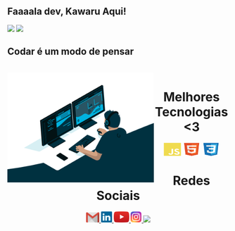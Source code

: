 ## Faaaala dev, Kawaru Aqui!

<div >
  <img height="180em" src="https://github-readme-stats.vercel.app/api?username=kawaru2&show_icons=true&theme=synthwave&include_all_commits=true&count_private=true"/>
  <img height="180em" src="https://github-readme-stats.vercel.app/api/top-langs/?username=kawaru2&layout=compact&langs_count=16&theme=synthwave"/>
</div>

## Codar é um modo de pensar

<div  align="center"> 
  <div style="display: inline_block"><br>
    <img align="left" height="250" alt="coding-time" src="code.gif">
    <h1 align="center">Melhores Tecnologias <3</h1>
    <img align="center" height="30" width="40" alt="js-icon"  src="https://raw.githubusercontent.com/devicons/devicon/master/icons/javascript/javascript-plain.svg">
    <img align="center" height="30" width="40" alt="html-icon" src="https://raw.githubusercontent.com/devicons/devicon/master/icons/html5/html5-original.svg">
    <img align="center" height="30" width="40" alt="css-icon" src="https://raw.githubusercontent.com/devicons/devicon/master/icons/css3/css3-original.svg">
   </div>


  <div>
    <h1 align="center">Redes Sociais</h1>
    <a href = "mailto: joaopedrocb2@gmail.com">
      <img width="30" src="gmail.svg">
    </a>
    <a href = "https://www.linkedin.com/in/joão-pedro-b790b922b/">
      <img width="25" src="linkedin.svg">
    </a>
    <a href = "https://https://www.youtube.com/channel/UCMxso_AgGIrm4xtPdoxowSQ">
      <img width="35" src="youtube.svg">
    </a>
    <a href = "https://www.instagram.com/joaopedrocb2_/">
      <img width="25" src="instagram.png">
    </a>
    <a href = "https://twitter.com/GunterFPS">
    <img width="25" src="twitter.svg">
    </a>
</div>
